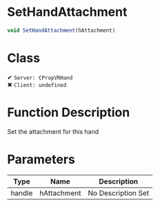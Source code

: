 # SetHandAttachment
```js
void SetHandAttachment(hAttachment)
```
# Class
✔ `Server: CPropVRHand`  
✖ `Client: undefined`  

# Function Description
Set the attachment for this hand
# Parameters
Type|Name|Description
--|--|--
handle|hAttachment|No Description Set
